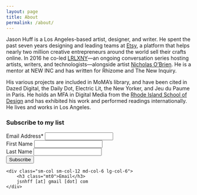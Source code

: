 ```yaml
---
layout: page
title: About
permalink: /about/
---
```


Jason Huff is a Los Angeles-based artist, designer, and writer. He spent the past seven years designing and leading teams at <a href="http://www.etsy.com/">Etsy</a>, a platform that helps nearly two million creative entrepreneurs around the world sell their crafts online. In 2016 he co-led <a href="http://www.livingroomlightexchange.com/lrlxny/">LRLXNY</a>—an ongoing conversation series hosting artists, writers, and technologists—alongside artist <a href="https://thecreativeindependent.com/people/nicholas-obrien-on-slowing-down-and-nurturing-your-friendships/">Nicholas O’Brien</a>. He is a mentor at NEW INC and has written for Rhizome and The New Inquiry.

His various projects are included in MoMA’s library, and have been cited in Dazed Digital, the Daily Dot, Electric Lit, the New Yorker, and Jeu du Paume in Paris. He holds an MFA in Digital Media from the <a href="http://www.risd.edu" alt="RISD" title="risd.edu">Rhode Island School of Design</a> and has exhibited his work and performed readings internationally. He lives and works in Los Angeles.

<div class="clearfix mt4">
    <div class="sm-col sm-col-12 md-col-6 lg-col-6 mb3">
    <!-- Begin MailChimp Signup Form -->
        <form action="//jason-huff.us5.list-manage.com/subscribe/post?u=7089cac3f4f834fe7a27ad78f&amp;id=f823dc3ba7" method="post" id="mc-embedded-subscribe-form" name="mc-embedded-subscribe-form" class="validate" target="_blank" novalidate>
            <h3 class="mt0">Subscribe to my list</h3>
            <div class="">
                <label for="mce-EMAIL">Email Address*</label>
                <input type="email" value="" name="EMAIL" class="required block mb1 field-light" id="mce-EMAIL">
            </div>
            <div class="">
                <label for="mce-FNAME">First Name </label>
                <input type="text" value="" name="FNAME" class="block mb1 field-light" id="mce-FNAME">
            </div>
            <div class="">
                <label for="mce-LNAME">Last Name </label>
                <input type="text" value="" name="LNAME" class="block mb1 field-light" id="mce-LNAME">
            </div>
            <div id="mce-responses" class="">
                <div class="response" id="mce-error-response" style="display:none"></div>
                <div class="response" id="mce-success-response" style="display:none"></div>
            </div>
            <!-- real people should not fill this in and expect good things - do not remove this or risk form bot signups-->
            <div style="position: absolute; left: -5000px;">
                <input type="text" name="b_7089cac3f4f834fe7a27ad78f_f823dc3ba7" tabindex="-1" value="">
            </div>
            <div class="">
                <input type="submit" value="Subscribe" name="subscribe" id="" class="button black bg-darken-2 mt2">
            </div>
        </form>
    <!--End mc_embed_signup-->
    </div>

    <div class="sm-col sm-col-12 md-col-6 lg-col-6">
        <h3 class="mt0">Email</h3>
        jsnhff [at] gmail [dot] com
    </div>
</div>
